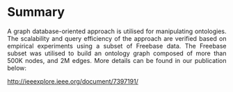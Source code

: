 # Summary
<p align="justify">
A graph database-oriented approach is utilised for manipulating ontologies. The scalability and query efficiency of the approach are verified based on empirical experiments using a subset of Freebase data. The Freebase subset was utilised to build an ontology graph composed of more than 500K nodes, and 2M edges. More details can be found in our publication below:

http://ieeexplore.ieee.org/document/7397191/
</p>

